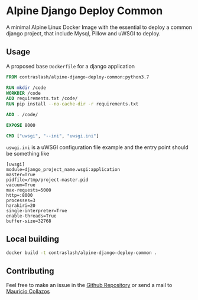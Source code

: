 # Alpine Django Deploy Common

A minimal Alpine Linux Docker Image with the essential to deploy a common django project, that include Mysql, Pillow and uWSGI to deploy.

## Usage

A proposed base `Dockerfile` for a django application

```dockerfile
FROM contraslash/alpine-django-deploy-common:python3.7

RUN mkdir /code
WORKDIR /code
ADD requirements.txt /code/
RUN pip install --no-cache-dir -r requirements.txt

ADD . /code/

EXPOSE 8000

CMD ["uwsgi", "--ini", "uwsgi.ini"]

```


`uswgi.ini` is a uWSGI configuration file example and the entry point should be something like

```
[uwsgi]
module=django_project_name.wsgi:application
master=True
pidfile=/tmp/project-master.pid
vacuum=True
max-requests=5000
http=:8000
processes=3
harakiri=20
single-interpreter=True
enable-threads=True
buffer-size=32768
```

## Local building

```bash
docker build -t contraslash/alpine-django-deploy-common .
```

## Contributing

Feel free to make an issue in the [Github Repository](https://github.com/contraslash/docker-images)
or send a mail to [Mauricio Collazos](mailto:ma0@contraslash.com)